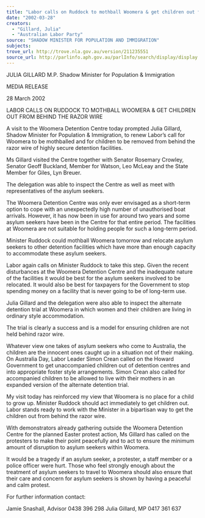 ```yaml
---
title: "Labor calls on Ruddock to mothball Woomera & get children out from behind the razor wire"
date: "2002-03-28"
creators:
  - "Gillard, Julia"
  - "Australian Labor Party"
source: "SHADOW MINISTER FOR POPULATION AND IMMIGRATION"
subjects:
trove_url: http://trove.nla.gov.au/version/211235551
source_url: http://parlinfo.aph.gov.au/parlInfo/search/display/display.w3p;query=Id%3A%22media/pressrel/PJ866%22
---
```


 JULIA GILLARD M.P. Shadow Minister for Population & Immigration

 MEDIA RELEASE

 28 March 2002

 LABOR CALLS ON RUDDOCK TO MOTHBALL WOOMERA & GET CHILDREN OUT FROM BEHIND THE RAZOR WIRE

 A visit to the Woomera Detention Centre today prompted Julia Gillard, Shadow Minister for Population & Immigration, to renew Labor’s call for Woomera to be mothballed and for children to be removed from behind the razor wire of highly secure detention facilities.

 Ms Gillard visited the Centre together with Senator Rosemary Crowley, Senator Geoff Buckland, Member for Watson, Leo McLeay and the State Member for Giles, Lyn Breuer.

 The delegation was able to inspect the Centre as well as meet with representatives of the asylum seekers.

 The Woomera Detention Centre was only ever envisaged as a short-term option to cope with an unexpectedly high number of unauthorised boat arrivals.  However, it has now been in use for around two years and some asylum seekers have been in the Centre for that entire period. The facilities at Woomera are not suitable for holding people for such a long-term period.

 Minister Ruddock could mothball Woomera tomorrow and relocate asylum seekers to other detention facilities which have more than enough capacity to accommodate these asylum seekers.

 Labor again calls on Minister Ruddock to take this step.  Given the recent disturbances at the Woomera Detention Centre and the inadequate nature of the facilities it would be best for the asylum seekers involved to be relocated.  It would also be best for taxpayers for the Government to stop spending money on a facility that is never going to be of long-term use.

 Julia Gillard and the delegation were also able to inspect the alternate detention trial at Woomera in which women and their children are living in ordinary style accommodation.

 The trial is clearly a success and is a model for ensuring children are not held behind razor wire.

 Whatever view one takes of asylum seekers who come to Australia, the children are the innocent ones caught up in a situation not of their making.  On Australia Day, Labor Leader Simon Crean called on the Howard Government to get unaccompanied children out of detention centres and into appropriate foster style arrangements.  Simon Crean also called for accompanied children to be allowed to live with their mothers in an expanded version of the alternate detention trial.

 My visit today has reinforced my view that Woomera is no place for a child to grow up. Minister Ruddock should act immediately to get children out.  Labor stands ready to work with the Minister in a bipartisan way to get the children out from behind the razor wire.

 With demonstrators already gathering outside the Woomera Detention Centre for the planned Easter protest action, Ms Gillard has called on the protesters to make their point peacefully and to act to ensure the minimum amount of disruption to asylum seekers within Woomera.

 It would be a tragedy if an asylum seeker, a protester, a staff member or a police officer were hurt.  Those who feel strongly enough about the treatment of asylum seekers to travel to Woomera should also ensure that their care and concern for asylum seekers is shown by having a peaceful and calm protest.

 For further information contact:

 Jamie Snashall, Advisor 0438 396 298 Julia Gillard, MP  0417 361 637


